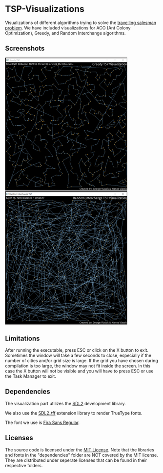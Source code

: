 # TSP-Visualizations
 Visualizations of different algorithms trying to solve the [travelling salesman problem](https://en.wikipedia.org/wiki/Travelling_salesman_problem). We have included visualizations for ACO (Ant Colony Optimization), Greedy, and Random Interchange algorithms. 

## Screenshots
<img src="images/Greedy_screenshot.png" width = "400"> <img src="images/Random_Interchange_screenshot.png" width = "400">


## Limitations
After running the executable, press ESC or click on the X button to exit. Sometimes the window will take a few seconds to close, especially if the number of cities and/or grid size is large.
If the grid you have chosen during compilation is too large, the window may not fit inside the screen. In this case the X button will not be visible and you will have to press ESC or use the Task Manager to exit.


## Dependencies
The visualization part utilizes the [SDL2](https://www.libsdl.org/) development library.

We also use the [SDL2_tff](https://www.libsdl.org/projects/SDL_ttf/) extension library to render TrueType fonts.

The font we use is [Fira Sans Regular](https://github.com/mozilla/Fira).

## Licenses
The source code is licensed under the [MIT License](https://tldrlegal.com/license/mit-license).
Note that the libraries and fonts in the "dependencies" folder are NOT covered by the MIT license. They are distributed under seperate licenses that can be found in their respective folders.
